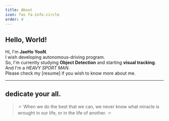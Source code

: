 ```yaml
---
title: About
icon: fas fa-info-circle
order: 4
---
```


## Hello, World!

Hi, I'm **JaeHo YooN**.<br>
I wish developing autonomous-driving program.<br>
So, I'm currently studying **Object Detection** and starting **visual tracking**.<br>
And I'm a *HEAVY SPORT MAN*.<br>
Please check my [resume] if you wish to know more about me.

***

## dedicate your all.

> 〃 When we do the best that we can, we never know what miracle is wrought in our life, or in the life of another. 〃